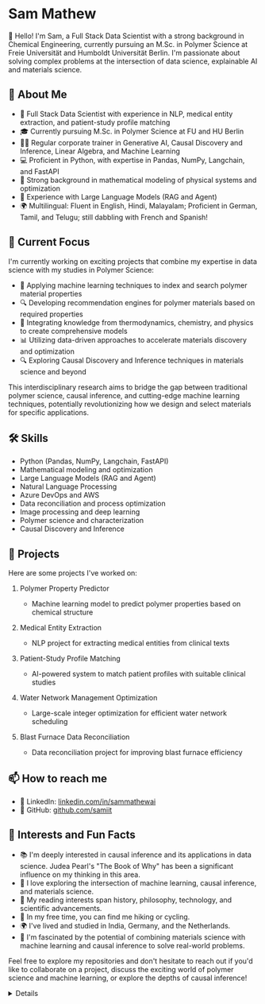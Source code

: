 # Sam Mathew

👋 Hello! I'm Sam, a Full Stack Data Scientist with a strong background in Chemical Engineering, currently pursuing an M.Sc. in Polymer Science at Freie Universität and Humboldt Universität Berlin. I'm passionate about solving complex problems at the intersection of data science, explainable AI and materials science.

## 🚀 About Me

- 🔬 Full Stack Data Scientist with experience in NLP, medical entity extraction, and patient-study profile matching
- 🎓 Currently pursuing M.Sc. in Polymer Science at FU and HU Berlin
- 👨‍🏫 Regular corporate trainer in Generative AI, Causal Discovery and Inference, Linear Algebra, and Machine Learning
- 💻 Proficient in Python, with expertise in Pandas, NumPy, Langchain, and FastAPI
- 🧮 Strong background in mathematical modeling of physical systems and optimization
- 🤖 Experience with Large Language Models (RAG and Agent)
- 🌍 Multilingual: Fluent in English, Hindi, Malayalam; Proficient in German, Tamil, and Telugu; still dabbling with French and Spanish!

## 🎯 Current Focus

I'm currently working on exciting projects that combine my expertise in data science with my studies in Polymer Science:

- 🧪 Applying machine learning techniques to index and search polymer material properties
- 🔍 Developing recommendation engines for polymer materials based on required properties
- 🔗 Integrating knowledge from thermodynamics, chemistry, and physics to create comprehensive models
- 📊 Utilizing data-driven approaches to accelerate materials discovery and optimization
- 🔍 Exploring Causal Discovery and Inference techniques in materials science and beyond

This interdisciplinary research aims to bridge the gap between traditional polymer science, causal inference, and cutting-edge machine learning techniques, potentially revolutionizing how we design and select materials for specific applications.

## 🛠️ Skills

- Python (Pandas, NumPy, Langchain, FastAPI)
- Mathematical modeling and optimization
- Large Language Models (RAG and Agent)
- Natural Language Processing
- Azure DevOps and AWS
- Data reconciliation and process optimization
- Image processing and deep learning
- Polymer science and characterization
- Causal Discovery and Inference

## 🔗 Projects

Here are some projects I've worked on:

1. Polymer Property Predictor
   - Machine learning model to predict polymer properties based on chemical structure

2. Medical Entity Extraction
   - NLP project for extracting medical entities from clinical texts

3. Patient-Study Profile Matching
   - AI-powered system to match patient profiles with suitable clinical studies

4. Water Network Management Optimization
   - Large-scale integer optimization for efficient water network scheduling

5. Blast Furnace Data Reconciliation
   - Data reconciliation project for improving blast furnace efficiency

## 📫 How to reach me

- 💼 LinkedIn: [linkedin.com/in/sammathewai](https://www.linkedin.com/in/sammathewai)
- 🐙 GitHub: [github.com/samiit](https://github.com/samiit)

## 🌟 Interests and Fun Facts

- 📚 I'm deeply interested in causal inference and its applications in data science. Judea Pearl's "The Book of Why" has been a significant influence on my thinking in this area.
- 🧠 I love exploring the intersection of machine learning, causal inference, and materials science.
- 📖 My reading interests span history, philosophy, technology, and scientific advancements.
- 🧗 In my free time, you can find me hiking or cycling.
- 🌍 I've lived and studied in India, Germany, and the Netherlands.
- 🧬 I'm fascinated by the potential of combining materials science with machine learning and causal inference to solve real-world problems.

Feel free to explore my repositories and don't hesitate to reach out if you'd like to collaborate on a project, discuss the exciting world of polymer science and machine learning, or explore the depths of causal inference!

<summary>
<details>
📚 Selected Publications & Acknowledgement of contributions

1. Sujan Hazra, Prakash Abhale, Sam Mathew and Shankar Narasimhan, "Application of data reconciliation and gross error detection techniques to enhance reliability and consistency of the blast furnace process data", Asia-Pacific Journal of Chemical Engineering, 2021. [link](https://onlinelibrary.wiley.com/doi/abs/10.1002/apj.2628)

2. Pallab Sinha Mahapatra and Sam Mathew, "Activity-induced mixing and phase transitions of self-propelled swimmers", Phys. Rev. E, 2019, Vol. 99, 012609. [link](https://journals.aps.org/pre/abstract/10.1103/PhysRevE.99.012609)

3. Pallab Sinha Mahapatra, Ajinkya Kulkarni, Sam Mathew, Mahesh V. Panchagnula and Srikanth Vedantam, "Transitions between multiple dynamical states in a confined dense active-particle system", Phys. Rev. E, 2017, Vol. 95, 062610. [link(https://journals.aps.org/pre/abstract/10.1103/PhysRevE.95.062610)]

4. Pallab Sinha Mahapatra, Sam Mathew, Mahesh V. Panchagnula, Srikanth Vedantam, "Effect of size distribution on mixing of a polydisperse wet granular material in a belt-driven enclosure", Granular Matter, 2016, Vol. 18, 30. [link](https://link.springer.com/article/10.1007/s10035-016-0633-1)


5. Pramode K Das, Sam Mathew, A J Shaiju and B S V Patnaik, "Energetically efficient proportional-integral-differential (PID) control of wake vortices behind a circular cylinder", Fluid Dynamics Research, 2015, Vol. 48, 015510. [link](https://iopscience.iop.org/article/10.1088/0169-5983/48/1/015510)

6. Sam Mathew, B S V Patnaik and T John Tharakan, "Numerical study of air-core vortex dynamics during liquid draining from cylindrical tanks", Fluid Dynamics Research, 2014, Vol. 46, 025505. [link](https://iopscience.iop.org/article/10.1088/0169-5983/46/2/025508)

7. Sam Mathew, Ganesh Visavale and Vijay Mali, "CFD Analysis of a Heat Collector Element in a Solar Parabolic Trough Collector", International Conference on Applications of Renewable and Sustainable Energy for Industry and Society, Hyderabad (REIS-2010), 2010. [link](https://www.researchgate.net/publication/264511218_CFD_Analysis_of_a_Heat_Collector_Element_in_a_Solar_Parabolic_Trough_Collector)

8. Sam Mathew, Ganesh Visavale and Vijay Mali, "Making order in the cabinet : Integrating CFD in the green energy design process for food industry helps identify and fix causes for uneven drying in a Solar Cabinet Dryer", Ansys Users Conference, Bangalore, 2010. [link](https://www.cctech.co.in/media/papers/white-papers/2010/cfd-analysis-of-solar-cabinet-dryer)

9. Raja Gopal Rayavarapu, Wilma Petersen, Constantin Ungureanu, Janine N. Post, Ton G. van Leeuwen, and Srirang Manohar, "[Synthesis and Bioconjugation of Gold Nanoparticles as Potential Molecular Probes for Light-Based Imaging Techniques]", Int. J. of Biomedical Imaging, 2007, 2007:29817. [link](https://www.ncbi.nlm.nih.gov/pmc/articles/PMC2266791/#ack-a.p.atitle)
</summary>
</details>
